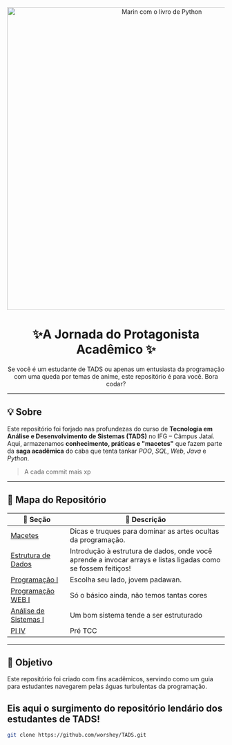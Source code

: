 <div align="center">
  <img src="kitagawa.png" width="700" alt="Marin com o livro de Python"/>
  <h1>✨A Jornada do Protagonista Acadêmico ✨</h1>
  <p>Se você é um estudante de TADS ou apenas um entusiasta da programação com uma queda por temas de anime, este repositório é para você. Bora codar? </p>
</div>

---

## 💡 Sobre

Este repositório foi forjado nas profundezas do curso de **Tecnologia em Análise e Desenvolvimento de Sistemas (TADS)** no IFG – Câmpus Jataí. Aqui, armazenamos **conhecimento, práticas e "macetes"** que fazem parte da **saga acadêmica** do caba que tenta tankar *POO*, *SQL*, *Web*, *Java* e *Python*.
>A cada commit mais xp

---

## 🧭 Mapa do Repositório

| 🌟 Seção | 💬 Descrição |
|--------|-------------|
| [Macetes](https://github.com/worshey/TADS/tree/main/Macetes) | Dicas e truques para dominar as artes ocultas da programação.
| [Estrutura de Dados](https://github.com/worshey/TADS/tree/main/Estrutura%20de%20Dados) | Introdução à estrutura de dados, onde você aprende a invocar arrays e listas ligadas como se fossem feitiços!
| [Programação I](https://github.com/worshey/TADS/tree/main/Programa%C3%A7%C3%A3o%20I) | Escolha seu lado, jovem padawan.
| [Programação WEB I](https://github.com/worshey/TADS/tree/main/Programa%C3%A7%C3%A3o%20WEB%20I) | Só o básico ainda, não temos tantas cores
| [Análise de Sistemas I](https://github.com/worshey/TADS/tree/main/An%C3%A1lise%20de%20Sistemas%20I) | Um bom sistema tende a ser estruturado
| [PI IV](https://github.com/worshey/TADS/tree/main/PI%20IV) | Pré TCC

---



## 🎯 Objetivo

Este repositório foi criado com fins acadêmicos, servindo como um guia para estudantes navegarem pelas águas turbulentas da programação.

Eis aqui o surgimento do repositório lendário dos estudantes de TADS!
---


```bash
git clone https://github.com/worshey/TADS.git
